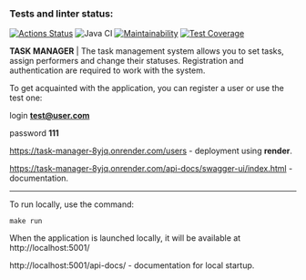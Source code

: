 ### Tests and linter status:
[![Actions Status](https://github.com/a-oselkov/java-project-73/workflows/hexlet-check/badge.svg)](https://github.com/a-oselkov/java-project-73/actions)
![Java CI](https://github.com/a-oselkov/java-project-73/actions/workflows/Java-CI.yml/badge.svg)
[![Maintainability](https://api.codeclimate.com/v1/badges/ac87fdb9caec56dfac5b/maintainability)](https://codeclimate.com/github/a-oselkov/java-project-73/maintainability)
[![Test Coverage](https://api.codeclimate.com/v1/badges/ac87fdb9caec56dfac5b/test_coverage)](https://codeclimate.com/github/a-oselkov/java-project-73/test_coverage)

**TASK MANAGER** | The task management system allows you to set tasks, assign performers and change their statuses. Registration and authentication are required to work with the system.


To get acquainted with the application, you can register a user or use the test one:

login **test@user.com**

password **111**


https://task-manager-8yjq.onrender.com/users - deployment using **render**.

https://task-manager-8yjq.onrender.com/api-docs/swagger-ui/index.html - documentation.
___
To run locally, use the command:
```
make run
```

When the application is launched locally, it will be available at http://localhost:5001/

http://localhost:5001/api-docs/ - documentation for local startup.

